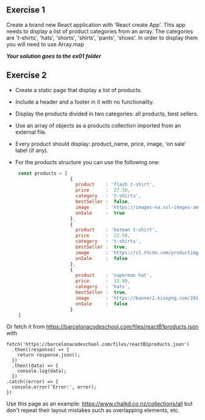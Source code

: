 ## Exercise 1

Create a brand new React application with 'React create App'. This app needs to display a list of product categories from an array. The categories are 't-shirts', 'hats', 'shorts', 'shirts', 'pants', 'shoes'. In order to display them you will need to use Array.map

***Your solution goes to the ex01 folder***



## Exercise 2 

- Create a static page that display a list of products.

- Include a header and a footer in it with no functionality.

- Display the products divided in two categories: all products, best sellers. 

- Use an array of objects as a products collection imported from an external file. 

- Every product should display: product_name, price, image, 'on sale' label (if any).

- For the products structure you can use the following one:

  ```jsx
   const products = [
                      {
                        product    : 'flash t-shirt',
                        price      :  27.50,
                        category   : 't-shirts',
                        bestSeller :  false,
                        image      : 'https://images-na.ssl-images-amazon.com/images/I/61ZipyCaAKL._AC_UX385_.jpg',
                        onSale     :  true
                      },
                      {
                        product    : 'batman t-shirt',
                        price      :  22.50,
                        category   : 't-shirts',
                        bestSeller :  true,
                        image      : 'https://s1.thcdn.com/productimg/1600/1600/11676326-1444552242012324.png',
                        onSale     :  false
                      },
                      {
                        product    : 'superman hat',
                        price      :  13.90,
                        category   : 'hats',
                        bestSeller :  true,
                        image      : 'https://banner2.kisspng.com/20180429/rqe/kisspng-baseball-cap-superman-logo-batman-hat-5ae5ef317f8366.9727520615250184175223.jpg',
                        onSale     :  false
                      }
   ]
   ```
Or fetch it from https://barcelonacodeschool.com/files/reactB1products.json with 

```
fetch('https://barcelonacodeschool.com/files/reactB1products.json')
  .then((response) => {
    return response.json();
  })
  .then((data) => {
    console.log(data);
  })
.catch((error) => {
  console.error('Error:', error);
})
```

Use this page as an example: https://www.chalkd.co.nz/collections/all but don't repeat their layout mistakes such as overlapping elements, etc. 

